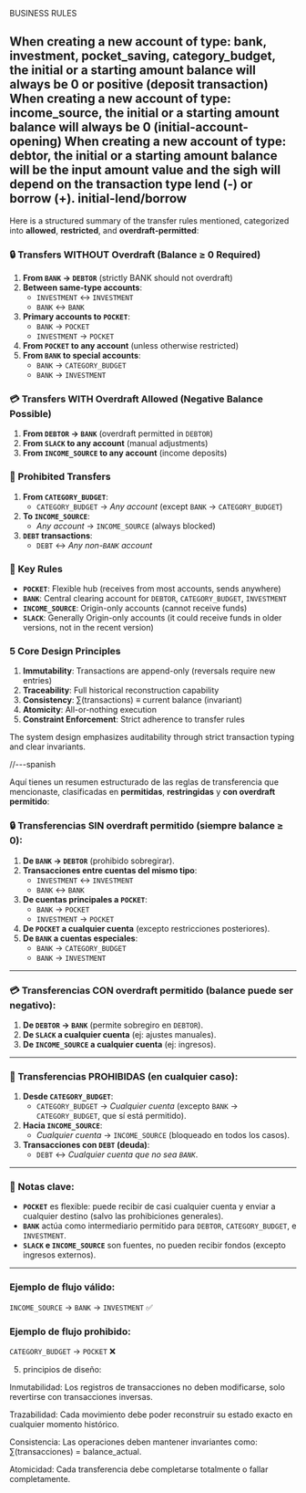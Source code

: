 BUSINESS RULES

When creating a new account of type: bank, investment, pocket_saving, category_budget, the initial or a starting amount balance will always be 0 or positive (deposit transaction)
When creating a new account of type: income_source, the initial or a starting amount balance will always be 0 (initial-account-opening)
When creating a new account of type: debtor, the initial or a starting amount balance will be the input amount value and the  sigh will depend on the transaction type lend (-) or borrow (+). initial-lend/borrow
---
Here is a structured summary of the transfer rules mentioned, categorized into **allowed**, **restricted**, and **overdraft-permitted**:

### **🔒 Transfers WITHOUT Overdraft (Balance ≥ 0 Required)**
1. **From `BANK` → `DEBTOR`** (strictly BANK should not overdraft)
2. **Between same-type accounts**:
   - `INVESTMENT` ↔ `INVESTMENT`
   - `BANK` ↔ `BANK`
3. **Primary accounts to `POCKET`**:
   - `BANK` → `POCKET`
   - `INVESTMENT` → `POCKET`
4. **From `POCKET` to any account** (unless otherwise restricted)
5. **From `BANK` to special accounts**:
   - `BANK` → `CATEGORY_BUDGET`
   - `BANK` → `INVESTMENT`

### **💳 Transfers WITH Overdraft Allowed (Negative Balance Possible)**
1. **From `DEBTOR` → `BANK`** (overdraft permitted in `DEBTOR`)
2. **From `SLACK` to any account** (manual adjustments)
3. **From `INCOME_SOURCE` to any account** (income deposits)

### **🚫 Prohibited Transfers**
1. **From `CATEGORY_BUDGET`**:
   - `CATEGORY_BUDGET` → *Any account* (except `BANK` → `CATEGORY_BUDGET`)
2. **To `INCOME_SOURCE`**:
   - *Any account* → `INCOME_SOURCE` (always blocked)
3. **`DEBT` transactions**:
   - `DEBT` ↔ *Any non-`BANK` account*

### **📌 Key Rules**
- **`POCKET`**: Flexible hub (receives from most accounts, sends anywhere)
- **`BANK`**: Central clearing account for `DEBTOR`, `CATEGORY_BUDGET`, `INVESTMENT`
- **`INCOME_SOURCE`**: Origin-only accounts (cannot receive funds)
- **`SLACK`**: Generally Origin-only accounts (it could receive funds in older versions, not in the recent version)

### **5 Core Design Principles**
1. **Immutability**: Transactions are append-only (reversals require new entries)
2. **Traceability**: Full historical reconstruction capability
3. **Consistency**: ∑(transactions) ≡ current balance (invariant)
4. **Atomicity**: All-or-nothing execution
5. **Constraint Enforcement**: Strict adherence to transfer rules

The system design emphasizes auditability through strict transaction typing and clear invariants.

//---spanish

Aquí tienes un resumen estructurado de las reglas de transferencia que mencionaste, clasificadas en **permitidas**, **restringidas** y **con overdraft permitido**:
### **🔒 Transferencias SIN overdraft permitido (siempre balance ≥ 0):**
1. **De `BANK` → `DEBTOR`** (prohibido sobregirar).  
2. **Transacciones entre cuentas del mismo tipo**:  
   - `INVESTMENT` ↔ `INVESTMENT`  
   - `BANK` ↔ `BANK`  
3. **De cuentas principales a `POCKET`**:  
   - `BANK` → `POCKET`  
   - `INVESTMENT` → `POCKET`  
4. **De `POCKET` a cualquier cuenta** (excepto restricciones posteriores).  
5. **De `BANK` a cuentas especiales**:  
   - `BANK` → `CATEGORY_BUDGET`  
   - `BANK` → `INVESTMENT`  

---

### **💳 Transferencias CON overdraft permitido (balance puede ser negativo):**
1. **De `DEBTOR` → `BANK`** (permite sobregiro en `DEBTOR`).  
2. **De `SLACK` a cualquier cuenta** (ej: ajustes manuales).  
3. **De `INCOME_SOURCE` a cualquier cuenta** (ej: ingresos).  

---

### **🚫 Transferencias PROHIBIDAS (en cualquier caso):**
1. **Desde `CATEGORY_BUDGET`**:  
   - `CATEGORY_BUDGET` → *Cualquier cuenta* (excepto `BANK` → `CATEGORY_BUDGET`, que sí está permitido).  
2. **Hacia `INCOME_SOURCE`**:  
   - *Cualquier cuenta* → `INCOME_SOURCE` (bloqueado en todos los casos).  
3. **Transacciones con `DEBT` (deuda)**:  
   - `DEBT` ↔ *Cualquier cuenta que no sea `BANK`*.  

---

### **📌 Notas clave:**
- **`POCKET`** es flexible: puede recibir de casi cualquier cuenta y enviar a cualquier destino (salvo las prohibiciones generales).  
- **`BANK`** actúa como intermediario permitido para `DEBTOR`, `CATEGORY_BUDGET`, e `INVESTMENT`.  
- **`SLACK` e `INCOME_SOURCE`** son fuentes, no pueden recibir fondos (excepto ingresos externos).  

---

### **Ejemplo de flujo válido:**  
`INCOME_SOURCE` → `BANK` → `INVESTMENT` ✅  

### **Ejemplo de flujo prohibido:**  
`CATEGORY_BUDGET` → `POCKET` ❌  

5. principios de diseño:

Inmutabilidad: Los registros de transacciones no deben modificarse, solo revertirse con transacciones inversas.

Trazabilidad: Cada movimiento debe poder reconstruir su estado exacto en cualquier momento histórico.

Consistencia: Las operaciones deben mantener invariantes como: ∑(transacciones) = balance_actual.

Atomicidad: Cada transferencia debe completarse totalmente o fallar completamente.
